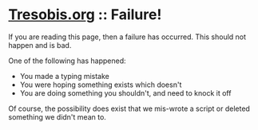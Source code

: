 # [Tresobis.org](http://www.tresobis.org) :: Failure!

If you are reading this page, then a failure has occurred.  This should not happen and is bad.

One of the following has happened:

  * You made a typing mistake
  * You were hoping something exists which doesn't
  * You are doing something you shouldn't, and need to knock it off

Of course, the possibility does exist that we mis-wrote a script or deleted something we didn't mean to.
